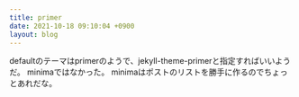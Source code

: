 ```yaml
---
title: primer
date: 2021-10-18 09:10:04 +0900
layout: blog
---
```


defaultのテーマはprimerのようで、jekyll-theme-primerと指定すればいいようだ。
minimaではなかった。
minimaはポストのリストを勝手に作るのでちょっとあれだな。
